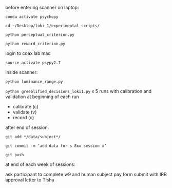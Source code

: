 

before entering scanner on laptop: 

`conda activate psychopy`

`cd ~/Desktop/loki_1/experimental_scripts/`

`python perceptual_criterion.py`

`python reward_criterion.py`

login to coax lab mac

`source activate psypy2.7`

inside scanner: 

`python luminance_range.py`

`python greeblified_decisions_loki1.py` x 5 runs with calibration and validation at beginning of each run

  * calibrate (c) 
  * validate  (v)
  * record (o) 

after end of session: 

`git add */data/subject*/`

`git commit -m ‘add data for s 8xx session x’ `

`git push`

at end of each week of sessions:

ask participant to complete w9 and human subject pay form 
submit with IRB approval letter to Tisha
